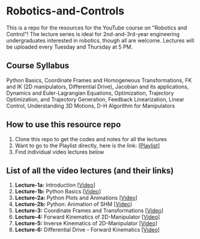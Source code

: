 # Robotics-and-Controls
This is a repo for the resources for the YouTube course on "Robotics and Control"! 
The lecture series is ideal for 2nd-and-3rd-year engineering undergraduates interested in robotics, though all are welcome. 
Lectures will be uploaded every Tuesday and Thursday at 5 PM.

## Course Syllabus
Python Basics, Coordinate Frames and Homogeneous Transformations, FK and IK (2D manipulators, Differential Drive), Jacobian and its applications, Dynamics and Euler-Lagrangian Equations, Optimization, Trajectory Optimization, and Trajectory Generation, Feedback Linearization, Linear Control, Understanding 3D Motions, D-H Algorithm for Manipulators

## How to use this resource repo
1. Clone this repo to get the codes and notes for all the lectures
3. Want to go to the Playlist directly, here is the link: [[Playlist](https://youtube.com/playlist?list=PL5HnE_lHbcogt_91Yy-5LGSsEhyLGdJ4Y&feature=shared)]
4. Find individual video lectures below

## List of all the video lectures (and their links)
  1. **Lecture-1a:** Introduction                             [[Video](https://youtu.be/VyPqcnUwWeY?feature=shared)]
  2. **Lecture-1b:** Python Basics                            [[Video](https://youtu.be/PM4g1GFLMzk?feature=shared)]
  3. **Lecture-2a:** Python Plots and Animations              [[Video](https://youtu.be/fvyIp7nf-Cc?feature=shared)]
  4. **Lecture-2b:** Python: Animation of SHM                 [[Video](https://youtu.be/pU6gM1dK6eA?feature=shared)]
  5. **Lecture-3:**  Coordinate Frames and Transformations    [[Video](https://youtu.be/FjMSA1BwlHg?feature=shared)]
  6. **Lecture-4:**  Forward Kinematics of 2D-Manipulator     [[Video](https://youtu.be/x2w0YJq4lA0)]
  7. **Lecture-5:**  Inverse Kinematics of 2D-Manipulator     [[Video](https://youtu.be/rgpqWPDIOfk)]
  8. **Lecture-6:**  Differential Drive - Forward Kinematics  [[Video](https://www.youtube.com/watch?v=N29NfXD1qy8)]
